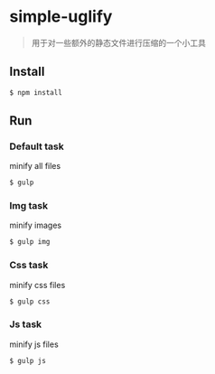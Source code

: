 # simple-uglify

> 用于对一些额外的静态文件进行压缩的一个小工具

## Install

``` bash
$ npm install
```

## Run

### Default task

minify all files

``` bash
$ gulp
```

### Img task

minify images

``` bash
$ gulp img
```

### Css task

minify css files

``` bash
$ gulp css
```

### Js task

minify js files

```bash
$ gulp js
```
